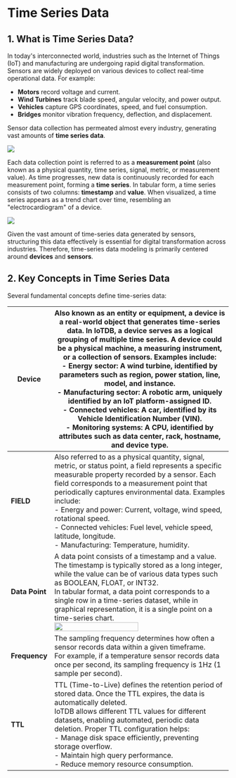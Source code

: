 <!--

    Licensed to the Apache Software Foundation (ASF) under one
    or more contributor license agreements.  See the NOTICE file
    distributed with this work for additional information
    regarding copyright ownership.  The ASF licenses this file
    to you under the Apache License, Version 2.0 (the
    "License"); you may not use this file except in compliance
    with the License.  You may obtain a copy of the License at
    
        http://www.apache.org/licenses/LICENSE-2.0
    
    Unless required by applicable law or agreed to in writing,
    software distributed under the License is distributed on an
    "AS IS" BASIS, WITHOUT WARRANTIES OR CONDITIONS OF ANY
    KIND, either express or implied.  See the License for the
    specific language governing permissions and limitations
    under the License.

-->
# Time Series Data

## 1. What is Time Series Data?

In today's interconnected world, industries such as the Internet of Things (IoT) and manufacturing are undergoing rapid digital transformation. Sensors are widely deployed on various devices to collect real-time operational data. For example:

- **Motors** record voltage and current.
- **Wind Turbines** track blade speed, angular velocity, and power output.
- **Vehicles** capture GPS coordinates, speed, and fuel consumption.
- **Bridges** monitor vibration frequency, deflection, and displacement.

Sensor data collection has permeated almost every industry, generating vast amounts of **time series data**.

![](/img/time-series-data-en-01.png)

Each data collection point is referred to as a **measurement point** (also known as a physical quantity, time series, signal, metric, or measurement value). As time progresses, new data is continuously recorded for each measurement point, forming a **time series**. In tabular form, a time series consists of two columns: **timestamp** and **value**. When visualized, a time series appears as a trend chart over time, resembling an "electrocardiogram" of a device.

![](/img/time-series-data-en-02.png)

Given the vast amount of time-series data generated by sensors, structuring this data effectively is essential for digital transformation across industries. Therefore, time-series data modeling is primarily centered around **devices** and **sensors**.

## 2. Key Concepts in Time Series Data

Several fundamental concepts define time-series data:

| **Device**              | Also known as an entity or equipment, a device is a real-world object that generates time-series data. In IoTDB, a device serves as a logical grouping of multiple time series. A device could be a physical machine, a measuring instrument, or a collection of sensors. Examples include:<br>- Energy sector: A wind turbine, identified by parameters such as region, power station, line, model, and instance.<br>- Manufacturing sector: A robotic arm, uniquely identified by an IoT platform-assigned ID.<br>- Connected vehicles: A car, identified by its Vehicle Identification Number (VIN).<br>- Monitoring systems: A CPU, identified by attributes such as data center, rack, hostname, and device type. |
| ------------------------------- |------------------------------------------------------------------------------------------------------------------------------------------------------------------------------------------------------------------------------------------------------------------------------------------------------------------------------------------------------------------------------------------------------------------------------------------------------------------------------------------------------------------------------------------------------------------------------------------------------------------------------------------------------------------------------------------------------------------------|
| **FIELD**   | Also referred to as a physical quantity, signal, metric, or status point, a field represents a specific measurable property recorded by a sensor. Each field corresponds to a measurement point that periodically captures environmental data. Examples include:<br>- Energy and power: Current, voltage, wind speed, rotational speed.<br>- Connected vehicles: Fuel level, vehicle speed, latitude, longitude.<br>- Manufacturing: Temperature, humidity.                                                                                                                                                                                                                                                            |
| **Data Point**        | A data point consists of a timestamp and a value. The timestamp is typically stored as a long integer, while the value can be of various data types such as BOOLEAN, FLOAT, or INT32. <br>In tabular format, a data point corresponds to a single row in a time-series dataset, while in graphical representation, it is a single point on a time-series chart.<br> <img src="/img/time-series-data-en-03.png" alt="" style="width: 70%;"/>                                                                                                                                                                                                                                                                            |
| **Frequency**       | The sampling frequency determines how often a sensor records data within a given timeframe.<br>For example, if a temperature sensor records data once per second, its sampling frequency is 1Hz (1 sample per second).                                                                                                                                                                                                                                                                                                                                                                                                                                                                                                 |
| **TTL**  | TTL (Time-to-Live) defines the retention period of stored data. Once the TTL expires, the data is automatically deleted.<br>IoTDB allows different TTL values for different datasets, enabling automated, periodic data deletion. Proper TTL configuration helps:<br>- Manage disk space efficiently, preventing storage overflow.<br>- Maintain high query performance.<br>- Reduce memory resource consumption.                                                                                                                                                                                                                                                                                                      |